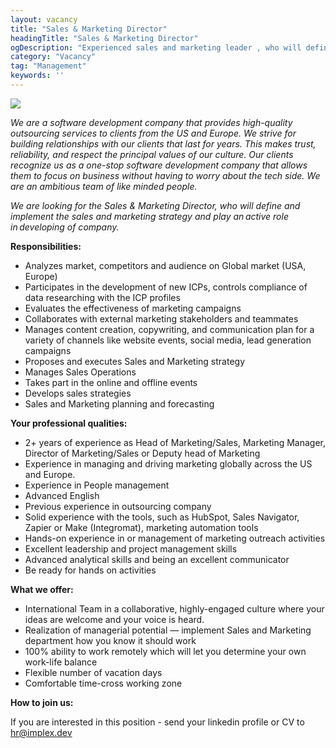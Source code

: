 ```yaml
---
layout: vacancy
title: "Sales & Marketing Director"
headingTitle: "Sales & Marketing Director"
ogDescription: "Experienced sales and marketing leader , who will define and implement the marketing strategy and drive sales processes"
category: "Vacancy"
tag: "Management"
keywords: ''
---
```

![](../../../../assets/img/vacancy/implex.png)

*We are a software development company that provides high-quality outsourcing services to clients from the US and Europe. We strive for building relationships with our clients that last for years. This makes trust, reliability, and respect the principal values of our culture. Our clients recognize us as a one-stop software development company that allows them to focus on business without having to worry about the tech side. We are an ambitious team of like minded people.*

*We are looking for the Sales & Marketing Director, who will define and implement the sales and marketing strategy and play an active role in developing of company.*

**Responsibilities:**

- Analyzes market, competitors and audience on Global market (USA, Europe)
- Participates in the development of new ICPs, controls compliance of data researching with the ICP profiles
- Evaluates the effectiveness of marketing campaigns
- Collaborates with external marketing stakeholders and teammates
- Manages content creation, copywriting, and communication plan for a variety of channels like website events, social media, lead generation campaigns
- Proposes and executes Sales and Marketing strategy
- Manages Sales Operations
- Takes part in the online and offline events
- Develops sales strategies
- Sales and Marketing planning and forecasting

**Your professional qualities:**

- 2+ years of experience as Head of Marketing/Sales,  Marketing Manager, Director of Marketing/Sales or Deputy head of Marketing
- Experience in managing and driving marketing globally across the US and Europe.
- Experience in People management
- Advanced English
- Previous experience in outsourcing company
- Solid experience with the tools, such as HubSpot, Sales Navigator, Zapier or Make (Integromat), marketing automation tools
- Hands-on experience in or management of marketing outreach activities
- Excellent leadership and project management skills
- Advanced analytical skills and being an excellent communicator
- Be ready for hands on activities

**What we offer:**

- International Team in a collaborative, highly-engaged culture where your ideas are welcome and your voice is heard.
- Realization of managerial potential — implement Sales and Marketing department how you know it should work
- 100% ability to work remotely which will let you determine your own work-life balance
- Flexible number of vacation days
- Comfortable time-cross working zone

**How to join us:**

If you are interested in this position - send your linkedin profile or CV to [hr@implex.dev](mailto:hr@implex.dev)
